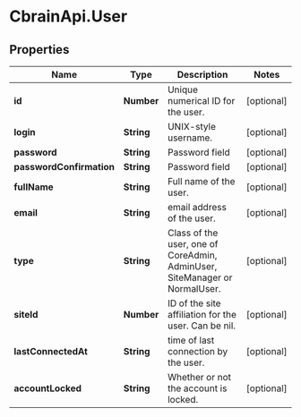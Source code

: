 # CbrainApi.User

## Properties
Name | Type | Description | Notes
------------ | ------------- | ------------- | -------------
**id** | **Number** | Unique numerical ID for the user. | [optional] 
**login** | **String** | UNIX-style username. | [optional] 
**password** | **String** | Password field | [optional] 
**passwordConfirmation** | **String** | Password field | [optional] 
**fullName** | **String** | Full name of the user. | [optional] 
**email** | **String** | email address of the user. | [optional] 
**type** | **String** | Class of the user, one of CoreAdmin, AdminUser, SiteManager or NormalUser. | [optional] 
**siteId** | **Number** | ID of the site affiliation for the user. Can be nil. | [optional] 
**lastConnectedAt** | **String** | time of last connection by the user. | [optional] 
**accountLocked** | **String** | Whether or not the account is locked. | [optional] 



